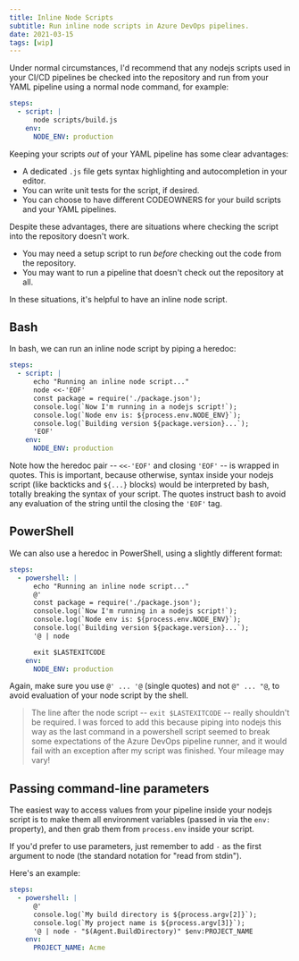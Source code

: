 ```yaml
---
title: Inline Node Scripts
subtitle: Run inline node scripts in Azure DevOps pipelines.
date: 2021-03-15
tags: [wip]
---
```


Under normal circumstances, I'd recommend that any nodejs scripts used in your CI/CD pipelines be checked into the repository and run from your YAML pipeline using a normal node command, for example:

```yaml
steps:
  - script: |
      node scripts/build.js
    env:
      NODE_ENV: production
```

Keeping your scripts _out_ of your YAML pipeline has some clear advantages:

 - A dedicated `.js` file gets syntax highlighting and autocompletion in your editor.
 - You can write unit tests for the script, if desired.
 - You can choose to have different CODEOWNERS for your build scripts and your YAML pipelines.

Despite these advantages, there are situations where checking the script into the repository doesn't work.

 - You may need a setup script to run _before_ checking out the code from the repository.
 - You may want to run a pipeline that doesn't check out the repository at all.

In these situations, it's helpful to have an inline node script.

## Bash

In bash, we can run an inline node script by piping a heredoc:

```yaml
steps:
  - script: |
      echo "Running an inline node script..."
      node <<-'EOF'
      const package = require('./package.json');
      console.log(`Now I'm running in a nodejs script!`);
      console.log(`Node env is: ${process.env.NODE_ENV}`);
      console.log(`Building version ${package.version}...`);
      'EOF'
    env:
      NODE_ENV: production
```

Note how the heredoc pair -- `<<-'EOF'` and closing `'EOF'` -- is wrapped in quotes. This is important, because otherwise, syntax inside your nodejs script (like backticks and `${...}` blocks) would be interpreted by bash, totally breaking the syntax of your script. The quotes instruct bash to avoid any evaluation of the string until the closing the `'EOF'` tag.

## PowerShell

We can also use a heredoc in PowerShell, using a slightly different format:

```yaml
steps:
  - powershell: |
      echo "Running an inline node script..."
      @'
      const package = require('./package.json');
      console.log(`Now I'm running in a nodejs script!`);
      console.log(`Node env is: ${process.env.NODE_ENV}`);
      console.log(`Building version ${package.version}...`);
      '@ | node

      exit $LASTEXITCODE
    env:
      NODE_ENV: production
```

Again, make sure you use `@' ... '@` (single quotes) and not `@" ... "@`, to avoid evaluation of your node script by the shell.

> The line after the node script -- `exit $LASTEXITCODE` -- really shouldn't be required. I was forced to add this because piping into nodejs this way as the last command in a powershell script seemed to break some expectations of the Azure DevOps pipeline runner, and it would fail with an exception after my script was finished. Your mileage may vary!

## Passing command-line parameters

The easiest way to access values from your pipeline inside your nodejs script is to make them all environment variables (passed in via the `env:` property), and then grab them from `process.env` inside your script.

If you'd prefer to use parameters, just remember to add `-` as the first argument to node (the standard notation for "read from stdin").

Here's an example:

```yaml
steps:
  - powershell: |
      @'
      console.log(`My build directory is ${process.argv[2]}`);
      console.log(`My project name is ${process.argv[3]}`);
      '@ | node - "$(Agent.BuildDirectory)" $env:PROJECT_NAME
    env:
      PROJECT_NAME: Acme
```
